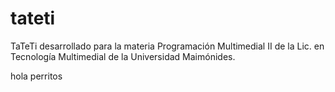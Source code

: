 # tateti
TaTeTi desarrollado para la materia Programación Multimedial II de la Lic. en Tecnología Multimedial de la Universidad Maimónides.


hola perritos